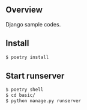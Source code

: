 ## Overview

Django sample codes.

## Install

```sh
$ poetry install
```

## Start runserver

```sh
$ poetry shell
$ cd basic/
$ python manage.py runserver
```
